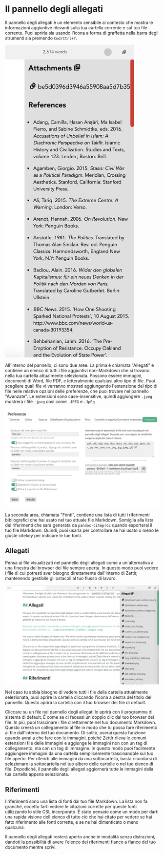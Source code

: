 # Il pannello degli allegati

Il pannello degli allegati è un elemento sensibile al contesto che mostra le informazioni aggiuntive rilevanti sulla tua cartella corrente e sul tuo file corrente. Puoi aprirla sia usando l'icona a forma di graffetta nella barra degli strumenti sia premendo `Cmd/Ctrl+?`.

![Il pannello degli allegati con un file e un elenco di riferimenti](../img/attachment_sidebar.png)

All'interno del pannello, ci sono due aree. La prima è chiamata "Allegati" e contiene un elenco di tutti i file aggiuntivi non-Markdown che si trovano nella tua cartella attualmente selezionata. Possono essere immagini, documenti di Word, file PDF, e letteralmente qualsiasi altro tipo di file. Puoi scegliere quali file vi verranno mostrati aggiungendo l'estensione del tipo di file nelle relative opzioni delle preferenze, che puoi trovare nel pannello "Avanzate". Le estensioni sono case-insensitive, quindi aggiungere `.jpeg` mostrerà i file `.jpeg` così come `.JPEG` e `.JpEg`

![Nelle impostazioni avanzate, puoi scegliere tutte le estensioni che desideri vengano visualizzate nel pannello.](../img/settings_advanced.png)

La seconda area, chiamata "Fonti", contiene una lista di tutti i riferimenti bibliografici che hai usato nel tuo attuale file Markdown. Somiglia alla lista dei riferimenti che sarà generata da `pandoc-citeproc` quando esporterai il tuo file Markdown. Quindi, puoi usarla per controllare se hai usato o meno le giuste citekey per indicare le tue fonti.

## Allegati

Pensa ai file visualizzati nel pannello degli allegati come a un'alternativa a una finestra del browser dei file sempre aperta. In questo modo puoi vedere i file di cui potresti aver bisogno direttamente dall'interno di Zettlr, mantenendo gestibile gli ostacoli al tuo flusso di lavoro.

![Quando una cartella è selezionata e contiene immagini, puoi aggiungerle facilmente al tuo documento trascinandole nell'editor.](../img/attachment_sidebar_images.png)

Nel caso tu abbia bisogno di vedere tutti i file della cartella attualmente selezionata, puoi aprire la cartella cliccando l'icona a destra del titolo del pannello. Questo aprirà la cartella con il tuo browser dei file di default.

Cliccare su un file nel pannello degli allegati lo aprirà con il programma di sistema di default. É come se ci facessi un doppio clic dal tuo browser dei file. In più, puoi trascinare i file direttamente nel tuo documento Markdown. Questo creerà un collegamento al file in modo che tu possa fare riferimento ai file dall'interno del tuo documento. Di solito, userai questa funzione quando avrai a che fare con le immagini, poiché Zettlr rileva le comuni estensioni file delle immagini e aggiunge le immagini non con un tag di collegamento, ma con un tag di immagine. In questo modo puoi facilmente aggiungere immagini da una cartella semplicemente trascinandole sul tuo file aperto. Per riferirti alle immagini da una sottocartella, basta ricordarsi di selezionare la sottocartella nel tuo albero delle cartelle o nel tuo elenco di file. Dopodiché, il pannello degli allegati aggiornerà tutte le immagini dalla tua cartella appena selezionata.

## Riferimenti

I riferimenti sono una lista di fonti dal tuo file Markdown. La lista non fa granché, eccetto farti vedere le citazioni corrette per queste fonti utilizzando lo stile CSL incorporato. É stato pensato come un modo per darti una rapida visione dell'elenco di tutto ciò che hai citato per vedere se hai fatto riferimento alle fonti corrette, e se ne hai dimenticato o meno qualcuna.

Il pannello degli allegati resterà aperto anche in modalità senza distrazioni, dandoti la possibilità di avere l'elenco dei riferimenti fianco a fianco del tuo documento mentre scrivi.